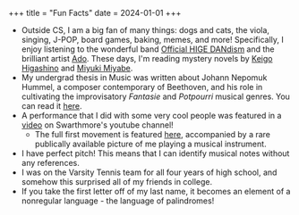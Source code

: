 +++
title = "Fun Facts"
date = 2024-01-01
+++

- Outside CS, I am a big fan of many things: dogs and cats, the viola,
               singing, J-POP, board games, baking, memes, and more!
               Specifically, I enjoy listening to the wonderful band
               [Official HIGE DANdism](https://higedan.com/) and the
               brilliant artist [Ado](
               https://www.universal-music.co.jp/ado/). These days,
               I'm reading mystery novels by [Keigo
               Higashino](https://www.goodreads.com/author/show/117366.Keigo_Higashino)
               and [Miyuki
               Miyabe](https://en.wikipedia.org/wiki/Miyuki_Miyabe).
- My undergrad thesis in Music was written about Johann Nepomuk Hummel,
  a composer contemporary of Beethoven, and his role in cultivating the
  improvisatory *Fantasie* and *Potpourri* musical genres.
               You can read it [here](/files/music_senior_comp.pdf).
- A performance that I did with some very cool people was featured in a [video](https://www.youtube.com/watch?v=Jnkqcm0uvWE) on Swarthmore's youtube channel!
  - The full first movement is featured [here](https://www.swarthmore.edu/living-liberal-arts/fetter-chamber-music-concert), accompanied by a rare publically available picture of me playing a musical instrument.
- I have perfect pitch! This means that I can identify musical notes without any references.
- I was on the Varsity Tennis team for all four years of high school, and somehow this surprised all of my friends in college.
- If you take the first letter off of my last name, it becomes an element of a nonregular language - the language of palindromes!
